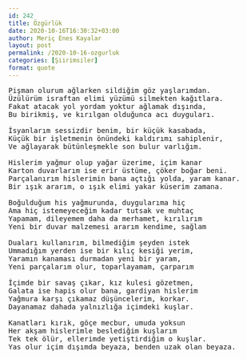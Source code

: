 ```yaml
---
id: 242
title: Özgürlük
date: 2020-10-16T16:30:32+03:00
author: Meriç Enes Kayalar
layout: post
permalink: /2020-10-16-ozgurluk
categories: [Şiirimsiler]
format: quote
---
```



<pre>Pişman olurum ağlarken sildiğim göz yaşlarımdan.
Üzülürüm israftan elimi yüzümü silmekten kağıtlara.
Fakat atacak yol yordam yoktur ağlamak dışında,
Bu birikmiş, ve kırılgan olduğunca acı duyguları.
 
İsyanlarım sessizdir benim, bir küçük kasabada,
Küçük bir işletmenin önündeki kaldırımı sahiplenir,
Ve ağlayarak bütünleşmekle son bulur varlığım.
 
Hislerim yağmur olup yağar üzerime, içim kanar
Karton duvarlarım ise erir üstüme, çöker boğar beni.
Parçalanırım hislerimin bana açtığı yolda, yaram kanar.
Bir ışık ararım, o ışık elimi yakar küserim zamana.
 
Boğulduğum his yağmurunda, duygularıma hiç
Ama hiç istemeyeceğim kadar tutsak ve muhtaç
Yapamam, dileyemem daha da merhamet, kırılırım
Yeni bir duvar malzemesi ararım kendime, sağlam
 
Duaları kullanırım, bilmediğim şeyden istek
Ummadığım yerden ise bir kılıç kesiği yerim,
Yaramın kanaması durmadan yeni bir yaram,
Yeni parçalarım olur, toparlayamam, çarparım
 
İçimde bir savaş çıkar, kız kulesi gözetmen,
Galata ise hapis olur bana, gardiyan hislerim
Yağmura karşı çıkamaz düşüncelerim, korkar.
Dayanamaz dahada yalnızlığa içimdeki kuşlar.
 
Kanatları kırık, göçe mecbur, umuda yoksun
Her akşam hislerimle beslediğim kuşlarım
Tek tek ölür, ellerimde yetiştirdiğim o kuşlar.
Yas olur içim dışımda beyaza, benden uzak olan beyaza.</pre>